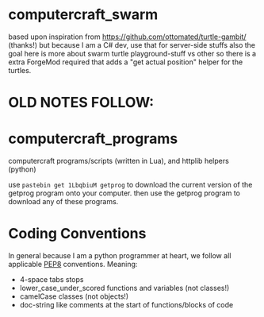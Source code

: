 computercraft_swarm
===================

based upon inspiration from https://github.com/ottomated/turtle-gambit/ (thanks!)
but because I am a C# dev, use that for server-side stuffs
also the goal here is more about swarm turtle playground-stuff vs other
so there is a extra ForgeMod required that adds a "get actual position" helper for the turtles.



OLD NOTES FOLLOW:
=================

computercraft_programs
======================

computercraft programs/scripts (written in Lua), and httplib helpers (python)

use `pastebin get 1LbqbiuM getprog` to download the current version of the getprog program onto your
computer. then use the getprog program to download any of these programs.


Coding Conventions
==================

In general because I am a python programmer at heart, we follow all applicable [PEP8](http://legacy.python.org/dev/peps/pep-0008/) conventions. Meaning:

* 4-space tabs stops
* lower_case_under_scored functions and variables (not classes!)
* camelCase classes (not objects!)
* doc-string like comments at the start of functions/blocks of code